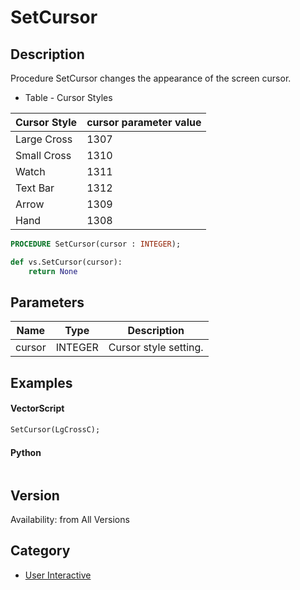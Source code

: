 # SetCursor

## Description
Procedure SetCursor changes the appearance of the screen cursor.

* Table - Cursor Styles

| Cursor Style | cursor parameter value |
|--------------|------------------------|
| Large Cross | 1307 |
| Small Cross | 1310 |
| Watch | 1311 |
| Text Bar | 1312 |
| Arrow | 1309 |
| Hand | 1308 |

```pascal
PROCEDURE SetCursor(cursor : INTEGER);
```

```python
def vs.SetCursor(cursor):
    return None
```

## Parameters
|Name|Type|Description|
|---|---|---|
|cursor|INTEGER|Cursor style setting.|

## Examples
#### VectorScript ####
```pascal
SetCursor(LgCrossC);
```
#### Python ####
```python

```

## Version
Availability: from All Versions

## Category
* [User Interactive](../Categories/User%20Interactive.md)
